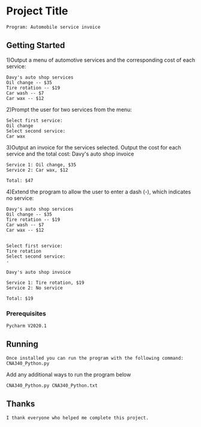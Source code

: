 # Project Title
```
Program: Automobile service invoice
```
## Getting Started

1)Output a menu of automotive services and the corresponding cost of each service:
```
Davy's auto shop services
Oil change -- $35
Tire rotation -- $19
Car wash -- $7
Car wax -- $12
```

2)Prompt the user for two services from the menu:
```
Select first service:
Oil change
Select second service:
Car wax
```

3)Output an invoice for the services selected. Output the cost for each service and the total cost:
Davy's auto shop invoice
```
Service 1: Oil change, $35
Service 2: Car wax, $12

Total: $47
```
4)Extend the program to allow the user to enter a dash (-), which indicates no service:
```
Davy's auto shop services
Oil change -- $35
Tire rotation -- $19
Car wash -- $7
Car wax -- $12


Select first service:
Tire rotation
Select second service:
-
```
```
Davy's auto shop invoice

Service 1: Tire rotation, $19
Service 2: No service

Total: $19
```
### Prerequisites
```
Pycharm V2020.1
```


## Running
```
Once installed you can run the program with the following command:
CNA340_Python.py
```

Add any additional ways to run the program below

```
CNA340_Python.py CNA340_Python.txt
```
## Thanks
```
I thank everyone who helped me complete this project.
